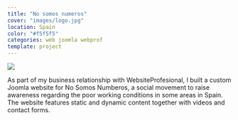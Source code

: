```yaml
---
title: "No somos numeros"
cover: "images/logo.jpg"
location: Spain
color: "#f5f5f5"
categories: web joomla webprof
template: project
---
```


![](/work/no-somos-numeros/images/1.jpg)

As part of my business relationship with WebsiteProfesional, I built a custom Joomla website for No Somos Numberos, a social movement to raise awareness regarding the poor working conditions in some areas in Spain. The website features static and dynamic content together with videos and contact forms.
